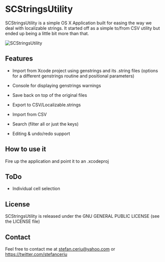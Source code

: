 # SCStringsUtility

SCStringsUtility is a simple OS X Application built for easing the way we deal with localizable strings. It started off as a simple to/from CSV utility but ended up being a little bit more than that.

![SCStringsUtility](http://dl.dropbox.com/u/12748201/SCStringsUtility.png)

## Features
* Import from Xcode project using genstrings and its .string files (options for a different genstrings routine and positional parameters)

* Console for displaying genstrings warnings

* Save back on top of the original files

* Export to CSV/Localizable.strings

* Import from CSV

* Search (filter all or just the keys)

* Editing & undo/redo support

## How to use it
Fire up the application and point it to an .xcodeproj

## ToDo
- Individual cell selection
 
## License
SCStringsUtility is released under the GNU GENERAL PUBLIC LICENSE (see the LICENSE file)

## Contact

Feel free to contact me at stefan.ceriu@yahoo.com or https://twitter.com/stefanceriu